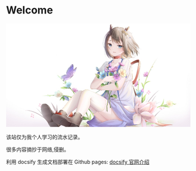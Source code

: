 # Welcome

<img src="./resources/images/homepage.jpg" width="756px"/>



该站仅为我个人学习的流水记录。

很多内容摘抄于网络,侵删。

利用 docsify 生成文档部署在 Github pages: [docsify 官网介绍](https://docsify.js.org/#/)